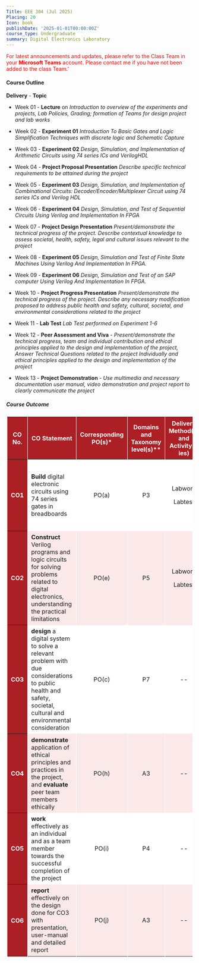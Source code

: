 ```yaml
---
Title: EEE 304 (Jul 2025)
Placing: 20
Icon: book
publishDate: '2025-01-01T00:00:00Z'
course_type: Undergraduate
summary: Digital Electronics Laboratory
---
```


<style>
:root{ --brand: #ac1f24; --brand-light: #fbe9ea; }

table:not(.no-stripe){ border-collapse:collapse; border-spacing:0; }
table:not(.no-stripe) tr:nth-child(even){ background:var(--brand-light); }
table:not(.no-stripe) tr:nth-child(odd) { background:#ffffff; }
table:not(.no-stripe) th{ background:var(--brand); color:#fff; }
table:not(.no-stripe) th,
table:not(.no-stripe) td{ border-left:1px solid #fff; border-right:1px solid #fff; padding:.4em .6em; }
table:not(.no-stripe){ border:2px solid #fff; }
</style>


<span style="color:red">For latest announcements and updates, please refer to the Class Team in your **Microsoft Teams** account. Please contact me if you have not been added to the class Team.</style>'

#### Course Outline
**Delivery** -	**Topic**
* Week 01 - **Lecture** on _Introduction to overview of the experiments and projects, Lab Policies, Grading; formation of Teams for design project and lab works_

* Week 02	- **Experiment 01**	_Introduction To Basic Gates and Logic Simplification Techniques with discrete logic and Schematic Capture_
* Week 03 - **Experiment 02**	_Design, Simulation, and Implementation of Arithmetic Circuits using 74 series ICs and VerilogHDL_
* Week 04 - **Project Proposal Presentation**	_Describe specific technical requirements to be attained during the project_
* Week 05 - **Experiment 03**	_Design, Simulation, and Implementation of Combinational Circuits: Decoder/Encoder/Multiplexer Circuit using 74 series ICs and Verilog HDL_
* Week 06 - **Experiment 04**	_Design, Simulation, and Test of Sequential Circuits Using Verilog and Implementation In FPGA_
* Week 07 - **Project Design Presentation**	_Present/demonstrate the technical progress of the project. Describe contextual knowledge to assess societal, health, safety, legal and cultural issues relevant to the project_
* Week 08 - **Experiment 05**	_Design, Simulation and Test of Finite State Machines Using Verilog And Implementation In FPGA._
* Week 09 - **Experiment 06**	_Design, Simulation and Test of an SAP computer Using Verilog And Implementation In FPGA._
* Week 10 - **Project Progress Presentation**	_Present/demonstrate the technical progress of the project. Describe any necessary modification proposed to address public health and safety, cultural, societal, and environmental considerations related to the project_
* Week 11 - **Lab Test** _Lab Test performed on Experiment 1-6_
* Week 12 - **Peer Assessment and Viva** - _Present/demonstrate the technical progress, team and individual contribution and ethical principles applied to the design and implementation of the project, Answer Technical Questions related to the project Individually and ethical principles applied to the design and implementation of the project_
* Week 13 - **Project Demonstration** - _Use multimedia and necessary documentation user manual, video demonstration and project report to clearly communicate the project_



##### Course Outcome


<table style="width:100%;">
<colgroup>
<col style="width: 6%" />
<col style="width: 39%" />
<col style="width: 11%" />
<col style="width: 12%" />
<col style="width: 14%" />
<col style="width: 16%" />
</colgroup>
<thead>
<tr>
<th>CO No.</th>
<th>CO Statement</th>
<th style="text-align: center;">Corresponding PO(s)*</th>
<th style="text-align: center;">Domains and Taxonomy level(s)**</th>
<th style="text-align: center;">Delivery Method(s) and Activity(-ies)</th>
<th style="text-align: center;">Assessment Tool(s)</th>
</tr>
</thead>
<tbody>
<tr>
<th>CO1</th>
<td><strong>Build</strong> digital electronic circuits using 74 series gates in breadboards</td>
<td style="text-align: center;">PO(a)</td>
<td style="text-align: center;">P3</td>
<td style="text-align: center;"><p>Labwork</p>
<p>Labtest</p></td>
<td style="text-align: center;"><p>Lab Performance</p>
<p>Lab Report</p>
<p>Lab Test</p>
<p>Quiz</p></td>
</tr>
<tr>
<th>CO2</th>
<td><strong>Construct</strong> Verilog programs and logic circuits for solving problems related to digital electronics, understanding the practical limitations</td>
<td style="text-align: center;">PO(e)</td>
<td style="text-align: center;">P5</td>
<td style="text-align: center;"><p>Labwork</p>
<p>Labtest</p></td>
<td style="text-align: center;"><p>Lab Performance</p>
<p>Lab Report</p>
<p>Lab Test</p>
<p>Quiz</p>
<p>Project Report</p></td>
</tr>
<tr>
<th>CO3</th>
<td><strong>design</strong> a digital system to solve a relevant problem with due considerations to public health and safety, societal, cultural and environmental consideration</td>
<td style="text-align: center;">PO(c)</td>
<td style="text-align: center;">P7</td>
<td style="text-align: center;">--</td>
<td style="text-align: center;">Project Demonstration, Project Report</td>
</tr>
<tr>
<th>CO4</th>
<td><strong>demonstrate</strong> application of ethical principles and practices in the project, and <strong>evaluate</strong> peer team members ethically</td>
<td style="text-align: center;">PO(h)</td>
<td style="text-align: center;">A3</td>
<td style="text-align: center;">--</td>
<td style="text-align: center;">Peer evaluation, Report</td>
</tr>
<tr>
<th>CO5</th>
<td><strong>work</strong> effectively as an individual and as a team member towards the successful completion of the project</td>
<td style="text-align: center;">PO(i)</td>
<td style="text-align: center;">P4</td>
<td style="text-align: center;">--</td>
<td style="text-align: center;">Viva, Peer evaluation</td>
</tr>
<tr>
<th>CO6</th>
<td><strong>report</strong> effectively on the design done for CO3 with presentation, user-manual and detailed report</td>
<td style="text-align: center;">PO(j)</td>
<td style="text-align: center;">A3</td>
<td style="text-align: center;">--</td>
<td style="text-align: center;"><p>Video Presentation</p>
<p>Project Report</p></td>
</tr>
</tbody>
</table>